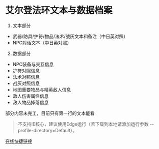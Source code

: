 # 艾尔登法环文本与数据档案

1. 文本部分
* 武器/防具/护符/物品/法术/战灰文本和备注（中日英对照）
* NPC对话文本（中日英对照）

2. 数据部分
* NPC装备与交互信息
* 护符对照信息
* 法术对照信息
* 战灰对照信息
* 地图重要物品与精英敌人信息
* 敌人伤害属性信息
* 敌人物品掉落信息

部分内容未完工，目前只有第一行的文本能看
>不支持IE核心，建议使用Edge运行（若下载到本地请添加运行参数 --profile-directory=Default）。

[在线快捷链接](https://fengmowei.github.io/Elden-Ring-Document/)